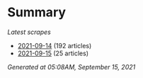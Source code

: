 # Summary
*Latest scrapes*
* [2021-09-14](https://github.com/nuuuwan/news_lk/blob/data/news_lk.2021-09-14.json) (192 articles)
* [2021-09-15](https://github.com/nuuuwan/news_lk/blob/data/news_lk.2021-09-15.json) (25 articles)

*Generated at 05:08AM, September 15, 2021*